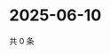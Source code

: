 # 2025-06-10

共 0 条

<!-- BEGIN ZHIHUVIDEO -->
<!-- 最后更新时间 Tue Jun 10 2025 00:14:33 GMT+0800 (China Standard Time) -->

<!-- END ZHIHUVIDEO -->
